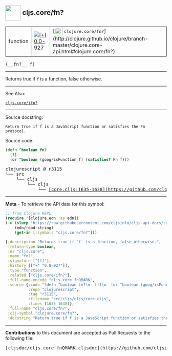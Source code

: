## <img width="48px" valign="middle" src="http://i.imgur.com/Hi20huC.png"> cljs.core/fn?

 <table border="1">
<tr>

<td>function</td>
<td><a href="https://github.com/cljsinfo/cljs-api-docs/tree/0.0-927"><img valign="middle" alt="[+] 0.0-927" src="https://img.shields.io/badge/+-0.0--927-lightgrey.svg"></a> </td>
<td>
[<img height="24px" valign="middle" src="http://i.imgur.com/1GjPKvB.png"> <samp>clojure.core/fn?</samp>](http://clojure.github.io/clojure/branch-master/clojure.core-api.html#clojure.core/fn?)
</td>
</tr>
</table>

 <samp>
(__fn?__ f)<br>
</samp>

---

Returns true if `f` is a function, false otherwise.

---


See Also:

[`cljs.core/ifn?`](cljs.core_ifnQMARK.md)<br>

---

Source docstring:

```
Return true if f is a JavaScript function or satisfies the Fn protocol.
```

Source code:

```clj
(defn ^boolean fn?
  [f]
  (or ^boolean (goog/isFunction f) (satisfies? Fn f)))
```

 <pre>
clojurescript @ r3115
└── src
    └── cljs
        └── cljs
            └── <ins>[core.cljs:1635-1638](https://github.com/clojure/clojurescript/blob/r3115/src/cljs/cljs/core.cljs#L1635-L1638)</ins>
</pre>


---

__Meta__ - To retrieve the API data for this symbol:

```clj
;; from Clojure REPL
(require '[clojure.edn :as edn])
(-> (slurp "https://raw.githubusercontent.com/cljsinfo/cljs-api-docs/catalog/cljs-api.edn")
    (edn/read-string)
    (get-in [:symbols "cljs.core/fn?"]))
```

```clj
{:description "Returns true if `f` is a function, false otherwise.",
 :return-type boolean,
 :ns "cljs.core",
 :name "fn?",
 :signature ["[f]"],
 :history [["+" "0.0-927"]],
 :type "function",
 :related ["cljs.core/ifn?"],
 :full-name-encode "cljs.core_fnQMARK",
 :source {:code "(defn ^boolean fn?\n  [f]\n  (or ^boolean (goog/isFunction f) (satisfies? Fn f)))",
          :repo "clojurescript",
          :tag "r3115",
          :filename "src/cljs/cljs/core.cljs",
          :lines [1635 1638]},
 :full-name "cljs.core/fn?",
 :clj-symbol "clojure.core/fn?",
 :docstring "Return true if f is a JavaScript function or satisfies the Fn protocol."}

```

---

__Contributions__ to this document are accepted as Pull Requests to the following file:

 <pre>
[cljsdoc/cljs.core_fnQMARK.cljsdoc](https://github.com/cljsinfo/cljs-api-docs/blob/master/cljsdoc/cljs.core_fnQMARK.cljsdoc)
</pre>

